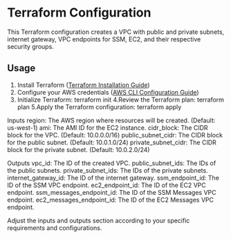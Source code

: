 # Terraform Configuration

This Terraform configuration creates a VPC with public and private subnets, internet gateway, VPC endpoints for SSM, EC2, and their respective security groups.

## Usage

1. Install Terraform ([Terraform Installation Guide](https://learn.hashicorp.com/tutorials/terraform/install-cli))
2. Configure your AWS credentials ([AWS CLI Configuration Guide](https://docs.aws.amazon.com/cli/latest/userguide/cli-configure-quickstart.html))
3. Initialize Terraform:
   terraform init
4.Review the Terraform plan:
  terraform plan
5.Apply the Terraform configuration:
  terraform apply

Inputs
region: The AWS region where resources will be created. (Default: us-west-1)
ami: The AMI ID for the EC2 instance.
cidr_block: The CIDR block for the VPC. (Default: 10.0.0.0/16)
public_subnet_cidr: The CIDR block for the public subnet. (Default: 10.0.1.0/24)
private_subnet_cidr: The CIDR block for the private subnet. (Default: 10.0.2.0/24)

Outputs
vpc_id: The ID of the created VPC.
public_subnet_ids: The IDs of the public subnets.
private_subnet_ids: The IDs of the private subnets.
internet_gateway_id: The ID of the internet gateway.
ssm_endpoint_id: The ID of the SSM VPC endpoint.
ec2_endpoint_id: The ID of the EC2 VPC endpoint.
ssm_messages_endpoint_id: The ID of the SSM Messages VPC endpoint.
ec2_messages_endpoint_id: The ID of the EC2 Messages VPC endpoint.


Adjust the inputs and outputs section according to your specific requirements and configurations.
